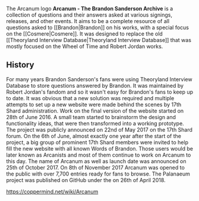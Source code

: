   The Arcanum logo
**Arcanum - The Brandon Sanderson Archive** is a collection of questions and their answers asked at various signings, releases, and other events. It aims to be a complete resource of all questions asked to [[Brandon\|Brandon]] on his works, with a special focus on the [[Cosmere\|Cosmere]]. It was designed to replace the old [[Theoryland Interview Database\|Theoryland Interview Database]] that was mostly focused on the Wheel of Time and Robert Jordan works.

## History
For many years Brandon Sanderson's fans were using Theoryland Interview Database to store questions answered by Brandon. It was maintained by Robert Jordan's fandom and so it wasn't easy for Brandon's fans to keep up to date. It was obvious that a new solution was required and multiple attempts to set up a new website were made behind the scenes by 17th Shard administration.
Work on the final version of the website started on 28th of June 2016. A small team started to brainstorm the design and functionality ideas, that were then transformed into a working prototype. The project was publicly announced on 22nd of May 2017 on the 17th Shard forum. On the 6th of June, almost exactly one year after the start of the project, a big group of prominent 17th Shard members were invited to help fill the new website with all known Words of Brandon. Those users would be later known as Arcanists and most of them continue to work on Arcanum to this day.
The name of Arcanum as well as launch date was announced on 25th of October 2017.
On 8th of November 2017 Arcanum was opened to the public with over 7,700 entries ready for fans to browse.
The Palanaeum project was published on GitHub under the  on 26th of April 2018.







https://coppermind.net/wiki/Arcanum